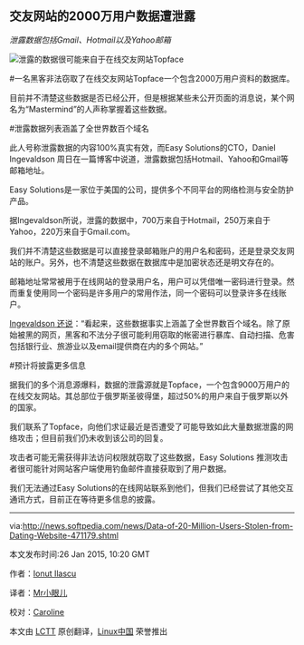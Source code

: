 交友网站的2000万用户数据遭泄露
----------
*泄露数据包括Gmail、Hotmail以及Yahoo邮箱*

![泄露的数据很可能来自于在线交友网站Topface](http://i1-news.softpedia-static.com/images/news2/Data-of-20-Million-Users-Stolen-from-Dating-Website-471179-2.jpg)

#一名黑客非法窃取了在线交友网站Topface一个包含2000万用户资料的数据库。

目前并不清楚这些数据是否已经公开，但是根据某些未公开页面的消息说，某个网名为“Mastermind”的人声称掌握着这些数据。

#泄露数据列表涵盖了全世界数百个域名

此人号称泄露数据的内容100%真实有效，而Easy Solutions的CTO，Daniel Ingevaldson 周日在一篇博客中说道，泄露数据包括Hotmail、Yahoo和Gmail等邮箱地址。 

Easy Solutions是一家位于美国的公司，提供多个不同平台的网络检测与安全防护产品。

据Ingevaldson所说，泄露的数据中，700万来自于Hotmail，250万来自于Yahoo，220万来自于Gmail.com。

我们并不清楚这些数据是可以直接登录邮箱账户的用户名和密码，还是登录交友网站的账户。另外，也不清楚这些数据在数据库中是加密状态还是明文存在的。

邮箱地址常常被用于在线网站的登录用户名，用户可以凭借唯一密码进行登录。然而重复使用同一个密码是许多用户的常用作法，同一个密码可以登录许多在线账户。

[Ingevaldson 还说](1)：“看起来，这些数据事实上涵盖了全世界数百个域名。除了原始被黑的网页，黑客和不法分子很可能利用窃取的帐密进行暴库、自动扫描、危害包括银行业、旅游业以及email提供商在内的多个网站。”

#预计将披露更多信息

据我们的多个消息源爆料，数据的泄露源就是Topface，一个包含9000万用户的在线交友网站。其总部位于俄罗斯圣彼得堡，超过50%的用户来自于俄罗斯以外的国家。

我们联系了Topface，向他们求证最近是否遭受了可能导致如此大量数据泄露的网络攻击；但目前我们仍未收到该公司的回复。

攻击者可能无需获得非法访问权限就窃取了这些数据，Easy Solutions 推测攻击者很可能针对网站客户端使用钓鱼邮件直接获取到了用户数据。

我们无法通过Easy Solutions的在线网站联系到他们，但我们已经尝试了其他交互通讯方式，目前正在等待更多信息的披露。 

--------------------------------------------------------------------------------

via:http://news.softpedia.com/news/Data-of-20-Million-Users-Stolen-from-Dating-Website-471179.shtml

本文发布时间:26 Jan 2015, 10:20 GMT

作者：[Ionut Ilascu][a]

译者：[Mr小眼儿](https://github.com/tinyeyeser)

校对：[Caroline](https://github.com/carolinewuyan)

本文由 [LCTT](https://github.com/LCTT/TranslateProject) 原创翻译，[Linux中国](http://linux.cn/) 荣誉推出

[a]:http://news.softpedia.com/editors/browse/ionut-ilascu
[1]:http://newblog.easysol.net/dating-site-breached/ 
